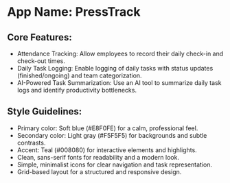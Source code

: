# **App Name**: PressTrack

## Core Features:

- Attendance Tracking: Allow employees to record their daily check-in and check-out times.
- Daily Task Logging: Enable logging of daily tasks with status updates (finished/ongoing) and team categorization.
- AI-Powered Task Summarization: Use an AI tool to summarize daily task logs and identify productivity bottlenecks.

## Style Guidelines:

- Primary color: Soft blue (#E8F0FE) for a calm, professional feel.
- Secondary color: Light gray (#F5F5F5) for backgrounds and subtle contrasts.
- Accent: Teal (#008080) for interactive elements and highlights.
- Clean, sans-serif fonts for readability and a modern look.
- Simple, minimalist icons for clear navigation and task representation.
- Grid-based layout for a structured and responsive design.